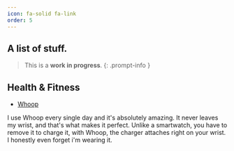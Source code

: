 ```yaml
---
icon: fa-solid fa-link
order: 5
---
```


## A list of stuff.

> This is a **work in progress**.
{: .prompt-info }

## Health & Fitness

- [Whoop](https://whoop.com)

I use Whoop every single day and it's absolutely amazing. It never leaves my wrist, and that's what makes it perfect. Unlike a smartwatch, you have to remove it to charge it, with Whoop, the charger attaches right on your wrist. I honestly even forget i'm wearing it.